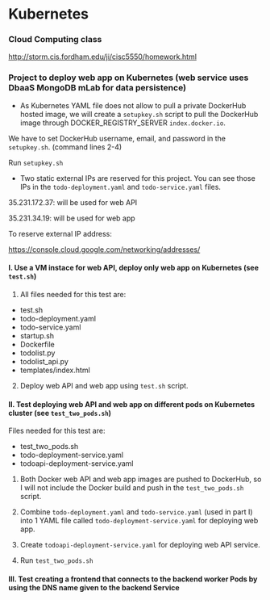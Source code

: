 # Kubernetes

### Cloud Computing class

http://storm.cis.fordham.edu/ji/cisc5550/homework.html

### Project to deploy web app on Kubernetes (web service uses DbaaS MongoDB mLab for data persistence)

- As Kubernetes YAML file does not allow to pull a private DockerHub hosted image, we will create a `setupkey.sh` script to pull the DockerHub image through DOCKER_REGISTRY_SERVER `index.docker.io`.

We have to set DockerHub username, email, and password in the `setupkey.sh`. (command lines 2-4)

Run `setupkey.sh`

- Two static external IPs are reserved for this project. You can see those IPs in the `todo-deployment.yaml` and `todo-service.yaml` files. 

35.231.172.37: will be used for web API

35.231.34.19: will be used for web app

To reserve external IP address:

https://console.cloud.google.com/networking/addresses/

#### I. Use a VM instace for web API, deploy only web app on Kubernetes (see `test.sh`) 

1. All files needed for this test are:

- test.sh
- todo-deployment.yaml
- todo-service.yaml
- startup.sh 
- Dockerfile
- todolist.py
- todolist_api.py
- templates/index.html

2. Deploy web API and web app using `test.sh` script. 

#### II. Test deploying web API and web app on different pods on Kubernetes cluster (see `test_two_pods.sh`)

Files needed for this test are:

- test_two_pods.sh
- todo-deployment-service.yaml
- todoapi-deployment-service.yaml

1. Both Docker web API and web app images are pushed to DockerHub, so I will not include the Docker build and push in the `test_two_pods.sh` script.

2. Combine `todo-deployment.yaml` and `todo-service.yaml` (used in part I) into 1 YAML file called `todo-deployment-service.yaml` for deploying web app.

3. Create `todoapi-deployment-service.yaml` for deploying web API service.

4. Run `test_two_pods.sh`

#### III. Test creating a frontend that connects to the backend worker Pods by using the DNS name given to the backend Service

